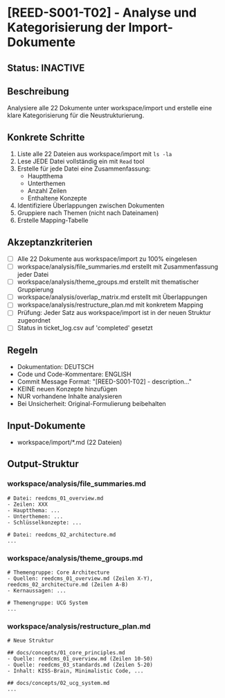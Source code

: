 # [REED-S001-T02] - Analyse und Kategorisierung der Import-Dokumente

## Status: INACTIVE

## Beschreibung
Analysiere alle 22 Dokumente unter workspace/import und erstelle eine klare Kategorisierung für die Neustrukturierung.

## Konkrete Schritte
1. Liste alle 22 Dateien aus workspace/import mit `ls -la`
2. Lese JEDE Datei vollständig ein mit `Read` tool
3. Erstelle für jede Datei eine Zusammenfassung:
   - Hauptthema
   - Unterthemen
   - Anzahl Zeilen
   - Enthaltene Konzepte
4. Identifiziere Überlappungen zwischen Dokumenten
5. Gruppiere nach Themen (nicht nach Dateinamen)
6. Erstelle Mapping-Tabelle

## Akzeptanzkriterien
- [ ] Alle 22 Dokumente aus workspace/import zu 100% eingelesen
- [ ] workspace/analysis/file_summaries.md erstellt mit Zusammenfassung jeder Datei
- [ ] workspace/analysis/theme_groups.md erstellt mit thematischer Gruppierung
- [ ] workspace/analysis/overlap_matrix.md erstellt mit Überlappungen
- [ ] workspace/analysis/restructure_plan.md mit konkretem Mapping
- [ ] Prüfung: Jeder Satz aus workspace/import ist in der neuen Struktur zugeordnet
- [ ] Status in ticket_log.csv auf 'completed' gesetzt

## Regeln
- Dokumentation: DEUTSCH
- Code und Code-Kommentare: ENGLISH
- Commit Message Format: "[REED-S001-T02] - description..."
- KEINE neuen Konzepte hinzufügen
- NUR vorhandene Inhalte analysieren
- Bei Unsicherheit: Original-Formulierung beibehalten

## Input-Dokumente
- workspace/import/*.md (22 Dateien)

## Output-Struktur
### workspace/analysis/file_summaries.md
```
# Datei: reedcms_01_overview.md
- Zeilen: XXX
- Hauptthema: ...
- Unterthemen: ...
- Schlüsselkonzepte: ...

# Datei: reedcms_02_architecture.md
...
```

### workspace/analysis/theme_groups.md
```
# Themengruppe: Core Architecture
- Quellen: reedcms_01_overview.md (Zeilen X-Y), reedcms_02_architecture.md (Zeilen A-B)
- Kernaussagen: ...

# Themengruppe: UCG System
...
```

### workspace/analysis/restructure_plan.md
```
# Neue Struktur

## docs/concepts/01_core_principles.md
- Quelle: reedcms_01_overview.md (Zeilen 10-50)
- Quelle: reedcms_03_standards.md (Zeilen 5-20)
- Inhalt: KISS-Brain, Minimalistic Code, ...

## docs/concepts/02_ucg_system.md
...
```